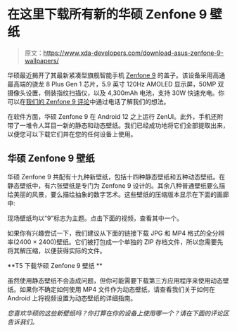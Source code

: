 # 在这里下载所有新的华硕 Zenfone 9 壁纸

> 原文：<https://www.xda-developers.com/download-asus-zenfone-9-wallpapers/>

华硕最近揭开了其最新紧凑型旗舰智能手机 [Zenfone 9](https://www.xda-developers.com/asus-zenfone-9-launch/) 的盖子。该设备采用高通最高端的骁龙 8 Plus Gen 1 芯片，5.9 英寸 120Hz AMOLED 显示屏，50MP 双摄像头设置，侧装指纹扫描仪，以及 4,300mAh 电池，支持 30W 快速充电。你可以在[我们的 Zenfone 9 评论](https://www.xda-developers.com/asus-zenfone-9-review/)中通过电话了解我们的想法。

在软件方面，华硕 Zenfone 9 在 Android 12 之上运行 ZenUI。此外，手机还附带了一堆令人耳目一新的静态和动态壁纸。我们已经成功地将它们全部提取出来，以便您可以下载它们并在您的任何设备上使用。

## 华硕 Zenfone 9 壁纸

华硕 Zenfone 9 共配有十九种新壁纸，包括十四种静态壁纸和五种动态壁纸。在静态壁纸中，有六张壁纸是专门为 Zenfone 9 设计的。其余八种普通壁纸要么描绘美丽的风景，要么描绘抽象的数字艺术。这些壁纸的压缩版本显示在下面的画廊中:

现场壁纸均以“9”标志为主题。点击下面的视频，查看其中一个。

如果你有兴趣尝试一下，我们建议从下面的链接下载 JPG 和 MP4 格式的全分辨率(2400 × 2400)壁纸。它们被打包成一个单独的 ZIP 存档文件，所以您需要先将其解压缩，以便获得实际的文件。

**T5 下载华硕 Zenfone 9 壁纸 **

虽然使用静态壁纸不会造成问题，但你可能需要下载第三方应用程序来使用动态壁纸。如果你不确定如何使用 MP4 文件作为动态壁纸，请查看我们关于如何在 Android 上将视频设置为动态壁纸的详细指南。

*您喜欢华硕的这些新壁纸吗？你打算在你的设备上使用哪一个？请在下面的评论区告诉我们。*